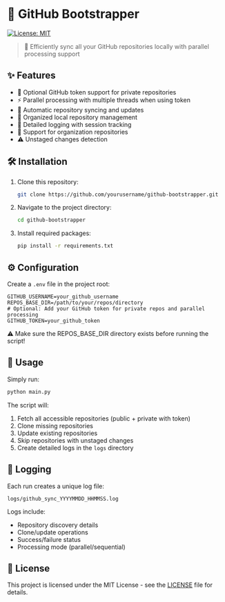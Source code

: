 # 🔄 GitHub Bootstrapper

[![License: MIT](https://img.shields.io/badge/License-MIT-yellow.svg)](https://opensource.org/licenses/MIT)

> 🔄 Efficiently sync all your GitHub repositories locally with parallel processing support

## ✨ Features

- 🔑 Optional GitHub token support for private repositories
- ⚡ Parallel processing with multiple threads when using token
- 🔄 Automatic repository syncing and updates
- 📁 Organized local repository management
- 📝 Detailed logging with session tracking
- 🏢 Support for organization repositories
- ⚠️ Unstaged changes detection

## 🛠️ Installation

1. Clone this repository:
   ```sh
   git clone https://github.com/yourusername/github-bootstrapper.git
   ```
2. Navigate to the project directory:
   ```sh
   cd github-bootstrapper
   ```
3. Install required packages:
   ```sh
   pip install -r requirements.txt
   ```

## ⚙️ Configuration

Create a `.env` file in the project root:

```properties
GITHUB_USERNAME=your_github_username
REPOS_BASE_DIR=/path/to/your/repos/directory
# Optional: Add your GitHub token for private repos and parallel processing
GITHUB_TOKEN=your_github_token
```

⚠️ Make sure the REPOS_BASE_DIR directory exists before running the script!

## 🚀 Usage

Simply run:
```sh
python main.py
```

The script will:
1. Fetch all accessible repositories (public + private with token)
2. Clone missing repositories
3. Update existing repositories
4. Skip repositories with unstaged changes
5. Create detailed logs in the `logs` directory

## 📝 Logging

Each run creates a unique log file:
```
logs/github_sync_YYYYMMDD_HHMMSS.log
```

Logs include:
- Repository discovery details
- Clone/update operations
- Success/failure status
- Processing mode (parallel/sequential)

## 📄 License

This project is licensed under the MIT License - see the [LICENSE](LICENSE) file for details.
